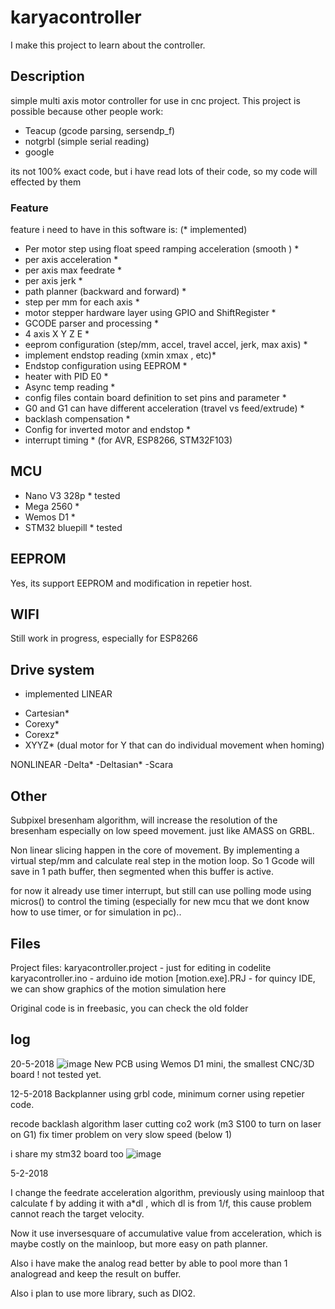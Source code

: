 # karyacontroller
I make this project to learn about the controller.
## Description
simple multi axis motor controller for use in cnc project.
This project is possible because other people work:
- Teacup (gcode parsing, sersendp_f)
- notgrbl (simple serial reading)
- google

its not 100% exact code, but i have read lots of their code, so my code will effected by them

### Feature

feature i need to have in this software is: (* implemented)
- Per motor step using float speed ramping acceleration (smooth ) *
- per axis acceleration *
- per axis max feedrate *
- per axis jerk  *
- path planner (backward and forward) *
- step per mm for each axis *
- motor stepper hardware layer using GPIO and ShiftRegister *
- GCODE parser and processing *
- 4 axis X Y Z E *
- eeprom configuration (step/mm, accel, travel accel, jerk, max axis) *
- implement endstop reading (xmin xmax , etc)*
- Endstop configuration using EEPROM *
- heater with PID E0 *
- Async temp reading *
- config files contain board definition to set pins and parameter *
- G0 and G1 can have different acceleration (travel vs feed/extrude) *
- backlash compensation *
- Config for inverted motor and endstop *
- interrupt timing * (for AVR, ESP8266, STM32F103)

## MCU
- Nano V3 328p * tested
- Mega 2560 *
- Wemos D1 *
- STM32 bluepill * tested

## EEPROM
Yes, its support EEPROM and modification in repetier host. 

## WIFI
Still work in progress, especially for ESP8266

## Drive system

* implemented
LINEAR
- Cartesian* 
- Corexy*
- Corexz*
- XYYZ* (dual motor for Y that can do individual movement when homing)

NONLINEAR
-Delta*
-Deltasian*
-Scara

## Other

Subpixel bresenham algorithm, will increase the resolution of the bresenham especially on low speed movement. just like AMASS on GRBL.

Non linear slicing happen in the core of movement. By implementing a virtual step/mm and calculate real step in the motion loop. So 1 Gcode will save in 1 path buffer, then segmented when this buffer is active.

for now it already use timer interrupt, but still can use polling mode using micros() to control the timing (especially for new mcu that we dont know how to use timer, or for simulation in pc)..

## Files

Project files:
karyacontroller.project - just for editing in codelite
karyacontroller.ino - arduino ide
motion [motion.exe].PRJ - for quincy IDE, we can show graphics of the motion simulation here

Original code is in freebasic, you can check the old folder

## log
20-5-2018
![image](https://user-images.githubusercontent.com/11457832/40274504-1bbb86a0-5c02-11e8-9bbd-ba33fde2f281.png)
New PCB using Wemos D1 mini, the smallest CNC/3D board ! not tested yet.

12-5-2018
Backplanner using grbl code, minimum corner using repetier code.

recode backlash algorithm
laser cutting co2 work (m3 S100 to turn on laser on G1)
fix timer problem on very slow speed (below 1)

i share my stm32 board too
![image](https://user-images.githubusercontent.com/11457832/39960100-9d05b922-5646-11e8-8dbd-913c726d806a.png)

5-2-2018

I change the feedrate acceleration algorithm, previously using mainloop that calculate f by adding it with a*dl , which dl is from 1/f, this cause problem cannot reach the target velocity.

Now it use inversesquare of accumulative value from acceleration, which is maybe costly on the mainloop, but more easy on path planner.

Also i have make the analog read better by able to pool more than 1 analogread and keep the result on buffer.

Also i plan to use more library, such as DIO2.
